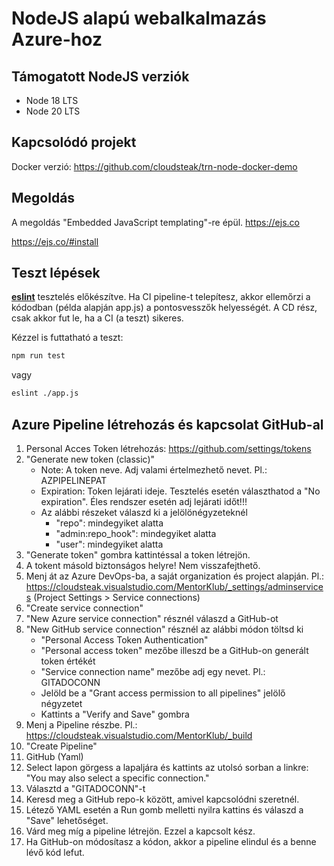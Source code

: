 # NodeJS alapú webalkalmazás Azure-hoz
## Támogatott NodeJS verziók

- Node 18 LTS
- Node 20 LTS

## Kapcsolódó projekt

Docker verzió: https://github.com/cloudsteak/trn-node-docker-demo

## Megoldás

A megoldás "Embedded JavaScript templating"-re épül. https://ejs.co

https://ejs.co/#install


## Teszt lépések

**[eslint](https://eslint.org/)** tesztelés előkészítve.
Ha CI pipeline-t telepítesz, akkor ellemőrzi a kódodban (példa alapján app.js) a pontosvesszők helyességét. A CD rész, csak akkor fut le, ha a CI (a teszt) sikeres. 

Kézzel is futtatható a teszt:

```bash
npm run test
```

vagy 

```bash
eslint ./app.js
```

## Azure Pipeline létrehozás és kapcsolat GitHub-al

1. Personal Acces Token létrehozás: https://github.com/settings/tokens
2. "Generate new token (classic)"
    - Note: A token neve. Adj valami értelmezhető nevet. Pl.: AZPIPELINEPAT
    - Expiration: Token lejárati ideje. Tesztelés esetén választhatod a "No expiration". Éles rendszer esetén adj lejárati időt!!!
    - Az alábbi részeket válaszd ki a jelölönégyzeteknél
        - "repo": mindegyiket alatta
        - "admin:repo_hook": mindegyiket alatta
        - "user": mindegyiket alatta
3. "Generate token" gombra kattintéssal a token létrejön.
4. A tokent másold biztonságos helyre! Nem visszafejthető.
5. Menj át az Azure DevOps-ba, a saját organization és project alapján. Pl.: https://cloudsteak.visualstudio.com/MentorKlub/_settings/adminservices (Project Settings > Service connections)
6. "Create service connection"
7. "New Azure service connection" résznél válaszd a GitHub-ot
8. "New GitHub service connection" résznél az alábbi módon töltsd ki
    - "Personal Access Token Authentication"
    - "Personal access token" mezőbe illeszd be a GitHub-on generált token értékét
    - "Service connection name" mezőbe adj egy nevet. Pl.: GITADOCONN
    - Jelöld be a "Grant access permission to all pipelines" jelölő négyzetet
    - Kattints a "Verify and Save" gombra
9. Menj a Pipeline részbe. Pl.: https://cloudsteak.visualstudio.com/MentorKlub/_build
10. "Create Pipeline"
11. GitHub (Yaml)
12. Select lapon görgess a lapaljára és kattints az utolsó sorban a linkre: "You may also select a specific connection."
13. Választd a "GITADOCONN"-t
14. Keresd meg a GitHub repo-k között, amivel kapcsolódni szeretnél.
15. Létező YAML esetén a Run gomb melletti nyilra kattins és válaszd a "Save" lehetőséget.
16. Várd meg míg a pipeline létrejön. Ezzel a kapcsolt kész.
17. Ha GitHub-on módosítasz a kódon, akkor a pipeline elindul és a benne lévő kód lefut.
